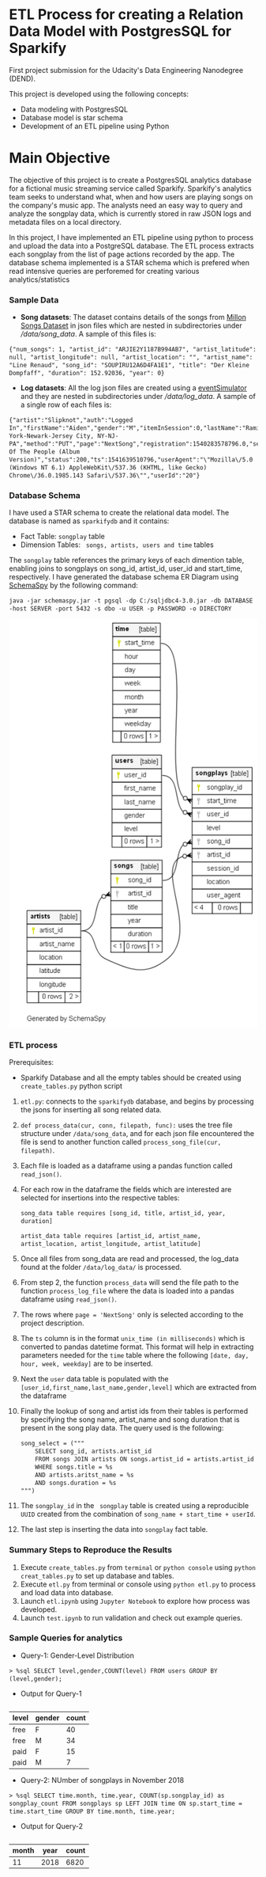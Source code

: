 # ETL Process for creating a Relation Data Model with PostgresSQL for Sparkify

First project submission for the Udacity's Data Engineering Nanodegree (DEND).

This project is developed using the following concepts:

- Data modeling with PostgresSQL
- Database model is star schema 
- Development of an ETL pipeline using Python

# Main Objective

The objective of this project is to create a PostgresSQL analytics database for a fictional music streaming service called Sparkify. Sparkify's analytics team seeks to understand what, when and how users are playing songs on the company's music app. The analysts need an easy way to query and analyze the songplay data, which is currently stored in raw JSON logs and metadata files on a local directory.

In this project, I have implemented an ETL pipeline using python to process and upload the data into a PostgreSQL database. The ETL process extracts each songplay from the list of page actions recorded by the app. The database schema implemented is a STAR schema which is prefered when read intensive queries are perforemed for creating various analytics/statistics

### Sample Data
- **Song datasets**: The dataset contains  details of the songs from [Millon Songs Dataset](http://millionsongdataset.com/) in json files which are nested in subdirectories under */data/song_data*. A sample of this files is:

```
{"num_songs": 1, "artist_id": "ARJIE2Y1187B994AB7", "artist_latitude": null, "artist_longitude": null, "artist_location": "", "artist_name": "Line Renaud", "song_id": "SOUPIRU12A6D4FA1E1", "title": "Der Kleine Dompfaff", "duration": 152.92036, "year": 0}
```

- **Log datasets**: All the log json files are created using a [eventSimulator](https://github.com/Interana/eventsim) and they are nested in subdirectories under */data/log_data*. A sample of a single row of each files is:

```
{"artist":"Slipknot","auth":"Logged In","firstName":"Aiden","gender":"M","itemInSession":0,"lastName":"Ramirez","length":192.57424,"level":"paid","location":"New York-Newark-Jersey City, NY-NJ-PA","method":"PUT","page":"NextSong","registration":1540283578796.0,"sessionId":19,"song":"Opium Of The People (Album Version)","status":200,"ts":1541639510796,"userAgent":"\"Mozilla\/5.0 (Windows NT 6.1) AppleWebKit\/537.36 (KHTML, like Gecko) Chrome\/36.0.1985.143 Safari\/537.36\"","userId":"20"}
```


### Database Schema

I have used a STAR schema to create the relational data model. The database is named as ```sparkifydb``` and it contains:

- Fact Table: ```songplay``` table
- Dimension Tables: ``` songs, artists, users and time``` tables

The ```songplay``` table references the primary keys of each dimention table, enabling joins to songplays on song_id, artist_id, user_id and start_time, respectively. I have generated the database schema ER Diagram using [SchemaSpy](http://schemaspy.org/) by the following command:

```
java -jar schemaspy.jar -t pgsql -dp C:/sqljdbc4-3.0.jar -db DATABASE -host SERVER -port 5432 -s dbo -u USER -p PASSWORD -o DIRECTORY
```

<img src="./schema.PNG?raw=true" width="800"/>


### ETL process

Prerequisites: 
- Sparkify Database and all the empty tables should be created using ```create_tables.py``` python script

1. ```etl.py```: connects to the ```sparkifydb``` database, and begins by processing the jsons for inserting all song related data.

2. ```def process_data(cur, conn, filepath, func):``` uses the tree file structure under ```/data/song_data```, and for each json file encountered the file is send to another function called ```process_song_file(cur, filepath)```.

3. Each file is loaded as a dataframe using a pandas function called ```read_json()```.

4. For each row in the dataframe the fields which are interested are selected for insertions into the respective tables:
    
    ```
    song_data table requires [song_id, title, artist_id, year, duration]
    ```
    ```
    artist_data table requires [artist_id, artist_name, artist_location, artist_longitude, artist_latitude]
    ```

5. Once all files from song_data are read and processed, the log_data found at the folder ```/data/log_data/``` is processed.

6. From step 2, the function ```process_data``` will send the file path to the function ```process_log_file``` where the data is loaded into a pandas dataframe using ```read_json()```.

7. The rows where ```page = 'NextSong'``` only is selected according to the project description.

8. The ```ts``` column is in the format ```unix_time (in milliseconds)```  which is converted to pandas datetime format. This format will help in extracting parameters needed for the ```time``` table where the following ```[date, day, hour, week, weekday]``` are to be inserted.

10. Next the ```user``` data table is populated with the ```[user_id,first_name,last_name,gender,level]``` which are extracted from the dataframe

11. Finally the lookup of song and artist ids from their tables is performed by specifying the song name, artist_name and song duration that is present in the song play data. The query used is the following:
    ```
    song_select = ("""
        SELECT song_id, artists.artist_id
        FROM songs JOIN artists ON songs.artist_id = artists.artist_id
        WHERE songs.title = %s
        AND artists.aritst_name = %s
        AND songs.duration = %s
    """)
    ```
12. The ```songplay_id``` in the ``` songplay``` table is created using a reproducible ```UUID``` created from the combination of ```song_name + start_time + userId```.

13. The last step is inserting the data into ```songplay``` fact table.


### Summary Steps to Reproduce the Results

1. Execute ```create_tables.py``` from ```terminal``` or ```python console``` using ``` python creat_tables.py ``` to set up database and tables.
2. Execute ```etl.py``` from terminal or console using ```python etl.py``` to process and load data into database.
3. Launch ```etl.ipynb``` using ```Jupyter Notebook``` to explore how process was developed.
4. Launch ```test.ipynb``` to run validation and check out example queries.


### Sample Queries for analytics

- Query-1: Gender-Level Distribution

~~~ mysql
> %sql SELECT level,gender,COUNT(level) FROM users GROUP BY (level,gender);
~~~

- Output for Query-1
```
```
| level | gender| count  |
|-------|-------|--------|
| free  | F     |  40    |
| free  | M     |  34    |
| paid  | F     |  15    |
| paid  | M     |  7     |


- Query-2: NUmber of songplays in November 2018

~~~ mysql
> %sql SELECT time.month, time.year, COUNT(sp.songplay_id) as songplay_count FROM songplays sp LEFT JOIN time ON sp.start_time = time.start_time GROUP BY time.month, time.year;
~~~

- Output for Query-2
```
```

| month | year  | count  |
|-------|-------|--------|
| 11    | 2018  |  6820  |
